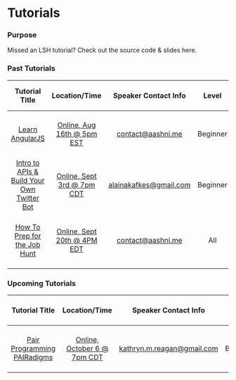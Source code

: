 # Tutorials

### Purpose
Missed an LSH tutorial? Check out the source code & slides here.

### Past Tutorials
| Tutorial Title        | Location/Time | Speaker Contact Info | Level | Previous Skills Required |
| :-------------------: | :-----------: | :------------------: | :---: | :----------------------: |
| [Learn AngularJS](https://github.com/Ladies-Storm-Hackathons/Tutorials/tree/master/learn-angularjs)      | [Online, Aug 16th @ 5pm EST](https://www.facebook.com/events/1748805382027851) | contact@aashni.me | Beginner | HTML/CSS and some Javascript would be a bonus |
| [Intro to APIs & Build Your Own Twitter Bot](https://github.com/Ladies-Storm-Hackathons/Tutorials/tree/master/Intro-To-APIs-Twitter) | [Online, Sept 3rd @ 7pm CDT](https://www.facebook.com/events/293728037657127/) | alainakafkes@gmail.com | Beginner | Python knowledge is a bonus |
| [How To Prep for the Job Hunt](https://www.facebook.com/events/1732511737001747/)      | [Online, Sept 20th @ 4PM EDT](https://www.facebook.com/events/1732511737001747/) | contact@aashni.me | All | Anyone looking for their first internship or a full time job |

### Upcoming Tutorials
| Tutorial Title        | Location/Time | Speaker Contact Info | Level | Previous Skills Required |
| :-------------------: | :-----------: | :------------------: | :---: | :----------------------: |
|[Pair Programming PAIRadigms](https://github.com/Ladies-Storm-Hackathons/Tutorials/tree/master/PairProgrammingPAIRadigms)| [Online, October 6 @ 7pm CDT](https://hangouts.google.com/call/mxoxbpxtore4nkiwhw3jzzcr34e) | kathryn.m.reagan@gmail.com | Beginner | Know how to write some code (: |
